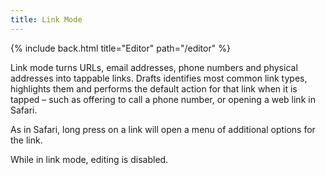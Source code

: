 ```yaml
---
title: Link Mode
---
```


{% include back.html title="Editor" path="/editor" %}

Link mode turns URLs, email addresses, phone numbers and physical addresses into tappable links. Drafts identifies most common link types, highlights them and performs the default action for that link when it is tapped – such as offering to call a phone number, or opening a web link in Safari.

As in Safari, long press on a link will open a menu of additional options for the link.

While in link mode, editing is disabled.
